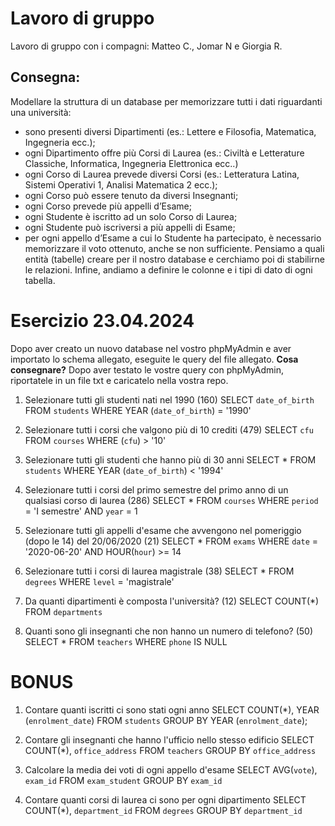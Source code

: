 Lavoro di gruppo
===
Lavoro di gruppo con i compagni: Matteo C., Jomar N e Giorgia R.

## Consegna:
Modellare la struttura di un database per memorizzare tutti i dati riguardanti una università:
- sono presenti diversi Dipartimenti (es.: Lettere e Filosofia, Matematica, Ingegneria ecc.);
- ogni Dipartimento offre più Corsi di Laurea (es.: Civiltà e Letterature Classiche, Informatica, Ingegneria Elettronica ecc..)
- ogni Corso di Laurea prevede diversi Corsi (es.: Letteratura Latina, Sistemi Operativi 1, Analisi Matematica 2 ecc.);
- ogni Corso può essere tenuto da diversi Insegnanti;
- ogni Corso prevede più appelli d’Esame;
- ogni Studente è iscritto ad un solo Corso di Laurea;
- ogni Studente può iscriversi a più appelli di Esame;
- per ogni appello d’Esame a cui lo Studente ha partecipato, è necessario memorizzare il voto ottenuto, anche se non sufficiente.
Pensiamo a quali entità (tabelle) creare per il nostro database e cerchiamo poi di stabilirne le relazioni. Infine, andiamo a definire le colonne e i tipi di dato di ogni tabella.

Esercizio 23.04.2024
===

Dopo aver creato un nuovo database nel vostro phpMyAdmin e aver importato lo schema allegato, eseguite le query del file allegato.
**Cosa consegnare?**
Dopo aver testato le vostre query con phpMyAdmin, riportatele in un file txt e caricatelo nella vostra repo.

1. Selezionare tutti gli studenti nati nel 1990 (160)
SELECT `date_of_birth`
FROM `students`
WHERE YEAR (`date_of_birth`) = '1990'

2. Selezionare tutti i corsi che valgono più di 10 crediti (479)
SELECT `cfu`
FROM `courses`
WHERE (`cfu`) > '10'

3. Selezionare tutti gli studenti che hanno più di 30 anni
SELECT *
FROM `students`
WHERE YEAR (`date_of_birth`) < '1994'

4. Selezionare tutti i corsi del primo semestre del primo anno di un qualsiasi corso di
laurea (286)
SELECT * 
FROM `courses`
WHERE `period` = 'I semestre'
AND `year` = 1

5. Selezionare tutti gli appelli d'esame che avvengono nel pomeriggio (dopo le 14) del
20/06/2020 (21)
SELECT * 
FROM `exams` 
WHERE `date` = '2020-06-20'
AND HOUR(`hour`) >= 14

6. Selezionare tutti i corsi di laurea magistrale (38)
SELECT * 
FROM `degrees` 
WHERE `level` = 'magistrale'

7. Da quanti dipartimenti è composta l'università? (12)
SELECT COUNT(*)
FROM `departments`

8. Quanti sono gli insegnanti che non hanno un numero di telefono? (50)
SELECT * 
FROM `teachers` 
WHERE `phone` IS NULL

BONUS
===

1. Contare quanti iscritti ci sono stati ogni anno
SELECT COUNT(*), YEAR (`enrolment_date`)
FROM `students`
GROUP BY YEAR (`enrolment_date`); 

2. Contare gli insegnanti che hanno l'ufficio nello stesso edificio
SELECT COUNT(*), `office_address`
FROM `teachers` 
GROUP BY `office_address`

3. Calcolare la media dei voti di ogni appello d'esame
SELECT AVG(`vote`), `exam_id`
FROM `exam_student`
GROUP BY `exam_id`

4. Contare quanti corsi di laurea ci sono per ogni dipartimento
SELECT COUNT(*), `department_id`
FROM `degrees` 
GROUP BY `department_id`